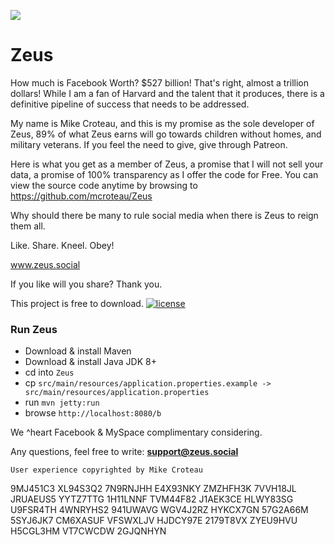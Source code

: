 ﻿![](http://zeus.social/b/icons/Assets.xcassets/AppIcon.appiconset/72.png) 

# Zeus

How much is Facebook Worth? $527 billion!
That's right, almost a trillion dollars! 
While I am a fan of Harvard and the talent 
that it produces, there is a definitive pipeline 
of success that needs to be addressed.

My name is Mike Croteau, and this is my promise 
as the sole developer of Zeus, 89% of what 
Zeus earns will go towards children without homes, 
and military veterans. If you feel the need 
to give, give through Patreon.

Here is what you get as a member of Zeus, 
a promise that I will not sell your data, 
a promise of 100% transparency as I offer 
the code for Free. You can view the source 
code anytime by browsing to 
https://github.com/mcroteau/Zeus

Why should there be many to rule social 
media when there is Zeus to reign them all.

Like. Share. Kneel. Obey!

www.zeus.social

If you like will you share? Thank you.

This project is free to download. [![license](https://img.shields.io/github/license/DAVFoundation/captain-n3m0.svg?style=flat-square)](https://github.com/DAVFoundation/captain-n3m0/blob/master/LICENSE)

### Run Zeus

* Download & install Maven
* Download & install Java JDK 8+
* cd into `Zeus`
* cp `src/main/resources/application.properties.example -> src/main/resources/application.properties`
* run `mvn jetty:run`
* browse `http://localhost:8080/b`

We ^heart Facebook & MySpace complimentary considering.

Any questions, feel free to write: **support@zeus.social**

`User experience copyrighted by Mike Croteau`


9MJ451C3
XL94S3Q2
7N9RNJHH
E4X93NKY
ZMZHFH3K
7VVH18JL
JRUAEUS5
YYTZ7TTG
1H11LNNF
TVM44F82
J1AEK3CE
HLWY83SG
U9FSR4TH
4WNRYHS2
941UWAVG
WGV4J2RZ
HYKCX7GN
57G2A66M
5SYJ6JK7
CM6XASUF
VFSWXLJV
HJDCY97E
2179T8VX
ZYEU9HVU
H5CGL3HM
VT7CWCDW
2GJQNHYN

